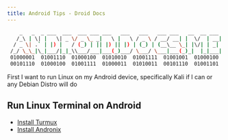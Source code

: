 ```yaml
---
title: Android Tips - Droid Docs
---
```

```sh
    _   _  _ ___  ___  ___ ___ ___   ___   ___   ___ ___   __  __ ___ 
   /_\ | \| |   \| _ \/ _ \_ _|   \ |   \ / _ \ / __/ __| |  \/  | __|
  / _ \| .` | |) |   / (_) | || |) || |) | (_) | (__\__ \_| |\/| | _| 
 /_/ \_\_|\_|___/|_|_\\___/___|___(_)___/ \___/ \___|___(_)_|  |_|___|
 01000001  01001110  01000100  01010010  01001111  01001001  01000100 
 00101110  01000100  01001111  01000011  01010011  00101110  01001101 
```

First I want to run Linux on my Android device, specifically Kali if I can or any Debian Distro will do

## Run Linux Terminal on Android 
- [Install Turmux](turmux.md)
- [Install Andronix](andronix.md)
